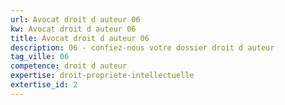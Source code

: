 ```yaml
---
url: Avocat droit d auteur 06
kw: Avocat droit d auteur 06
title: Avocat droit d auteur 06
description: 06 - confiez-nous votre dossier droit d auteur
tag_ville: 06
competence: droit d auteur
expertise: droit-propriete-intellectuelle
extertise_id: 2
---
```

